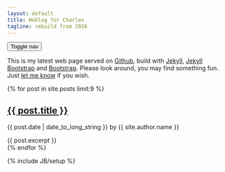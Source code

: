 ```yaml
---
layout: default
title: Weblog for Charles
tagline: rebuild from 2016
---
```

<p class="pull-right visible-xs"><button type="button" class="btn btn-primary btn-xs" data-toggle="offcanvas">Toggle nav</button></p>

<div class="jumbotron">
  <p>This is my latest web page served on <a href="http://www.github.com">Github</a>, build with <a href="http://jekyllrb.com/">Jekyll</a>, <a href="http://jekyllbootstrap.com">Jekyll Bootstrap</a> and <a href="http://getbootstrap.com/">Bootstrap</a>. Please look around, you may find something fun. Just <a href="mailto:beta4better@gmail.com">let me know</a> if you wish.</p>
</div>

<div class="row blog-main">
  {% for post in site.posts limit:9 %}
    <div class="col-xs-6 col-lg-4 blog-post">
      <h2 class="blog-post-title"><a href="{{ post.url }}">{{ post.title }}</a></h2>
      <p class="blog-post-meta">{{ post.date | date_to_long_string }} by {{ site.author.name }}</p>
      {{ post.excerpt }}
      <!--<p><a class="btn btn-default" href="#" role="button">View details &raquo;</a></p>-->
    </div><!-- /.blog-post --><!--/.col-xs-6.col-lg-4-->
  {% endfor %}

</div><!--/row-->

{% include JB/setup %}
